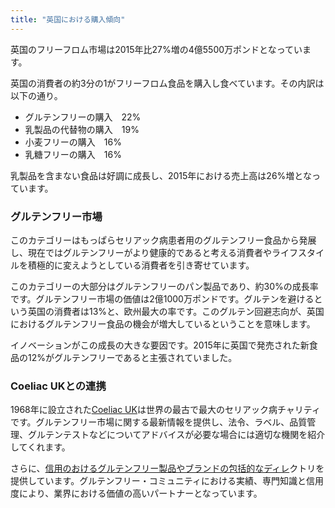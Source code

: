 ```yaml
---
title: "英国における購入傾向"
---
```

英国のフリーフロム市場は2015年比27%増の4億5500万ポンドとなっています。

英国の消費者の約3分の1がフリーフロム食品を購入し食べています。その内訳は以下の通り。
- グルテンフリーの購入　22%
- 乳製品の代替物の購入　19%
- 小麦フリーの購入　16%
- 乳糖フリーの購入　16%

乳製品を含まない食品は好調に成長し、2015年における売上高は26%増となっています。

### グルテンフリー市場

このカテゴリーはもっぱらセリアック病患者用のグルテンフリー食品から発展し、現在ではグルテンフリーがより健康的であると考える消費者やライフスタイルを積極的に変えようとしている消費者を引き寄せています。

このカテゴリーの大部分はグルテンフリーのパン製品であり、約30%の成長率です。グルテンフリー市場の価値は2億1000万ポンドです。グルテンを避けるという英国の消費者は13%と、欧州最大の率です。このグルテン回避志向が、英国におけるグルテンフリー食品の機会が増大しているということを意味します。

イノベーションがこの成長の大きな要因です。2015年に英国で発売された新食品の12%がグルテンフリーであると主張されていました。

### Coeliac UKとの連携

1968年に設立された[Coeliac UK](https://www.coeliac.org.uk/)は世界の最古で最大のセリアック病チャリティです。グルテンフリー市場に関する最新情報を提供し、法令、ラベル、品質管理、グルテンテストなどについてアドバイスが必要な場合には適切な機関を紹介してくれます。

さらに、[信用のおけるグルテンフリー製品やブランドの包括的なディレ](https://www.coeliac.org.uk/gluten-free-diet-and-lifestyle/food-shopping/food-and-drink-directory/)クトリを提供しています。グルテンフリー・コミュニティにおける実績、専門知識と信用度により、業界における価値の高いパートナーとなっています。